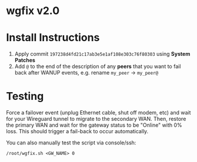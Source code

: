 # wgfix v2.0

# Install Instructions

1. Apply commit `197238d4fd21c17ab3e5e1af108e303c76f80303` using **System Patches**
2. Add `@` to the end of the description of any **peers** that you want to fail back after WANUP events, e.g. rename `my_peer` → `my_peer@`

# Testing

Force a failover event (unplug Ethernet cable, shut off modem, etc) and wait for your Wireguard tunnel to migrate to the secondary WAN. Then, restore the primary WAN and wait for the gateway status to be "Online" with 0% loss. This should trigger a fail-back to occur automatically.

You can also manually test the script via console/ssh:

```shell
/root/wgfix.sh <GW_NAME> 0
```
